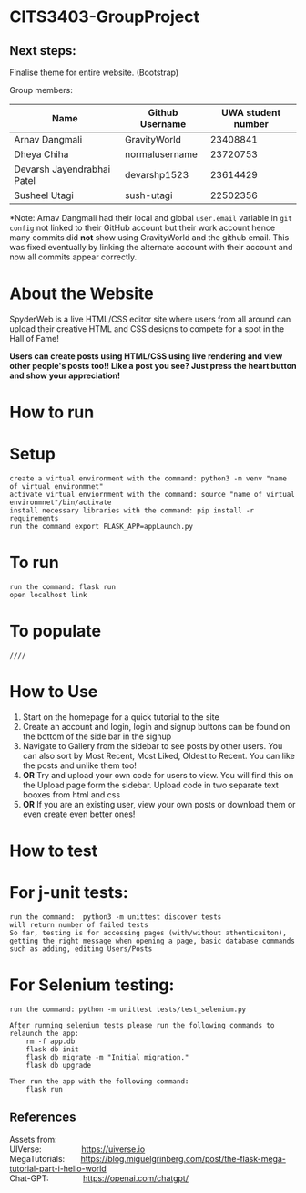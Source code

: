 # CITS3403-GroupProject

## Next steps:

Finalise theme for entire website. (Bootstrap)

Group members:

|Name|Github Username|UWA student number|
|----------------|---------------|-----------------|
|Arnav Dangmali|GravityWorld|23408841|
|Dheya Chiha|normalusername|23720753|
|Devarsh Jayendrabhai Patel|devarshp1523|23614429|
|Susheel Utagi|sush-utagi|22502356|

*Note: Arnav Dangmali had their local and global `user.email` variable in `git config` not linked to their GitHub account but their work account hence many commits did **not** show using GravityWorld and the github email. 
This was fixed eventually by linking the alternate account with their account and now all commits appear correctly. 


# About the Website

  SpyderWeb is a live HTML/CSS editor site where users from all around can upload their creative HTML and CSS designs to compete for a spot in the Hall of Fame! 

  **Users can create posts using HTML/CSS using live rendering and view other people's posts too!!  Like a post you see? Just press the heart button and show your appreciation!**



# How to run

  # Setup
  
    create a virtual environment with the command: python3 -m venv "name of virtual environmnet"
    activate virtual enviornment with the command: source "name of virtual environmnet"/bin/activate
    install necessary libraries with the command: pip install -r requirements
    run the command export FLASK_APP=appLaunch.py

  # To run

    run the command: flask run
    open localhost link
  
  # To populate

    ////

# How to Use

  1. Start on the homepage for a quick tutorial to the site
  2. Create an account and login, login and signup buttons can be found on the bottom of the side bar in the signup
  3. Navigate to Gallery from the sidebar to see posts by other users. You can also sort by Most Recent, Most Liked, Oldest to Recent. You can like the posts and unlike them too!
  4. **OR** Try and upload your own code for users to view. You will find this on the Upload page form the sidebar. Upload code in two separate text booxes from html and css
  5. **OR** If you are an existing user, view your own posts or download them or even create even better ones!



# How to test

  # For j-unit tests:
    
    run the command:  python3 -m unittest discover tests
    will return number of failed tests
    So far, testing is for accessing pages (with/without athenticaiton), getting the right message when opening a page, basic database commands such as adding, editing Users/Posts

  # For Selenium testing:

    run the command: python -m unittest tests/test_selenium.py

    After running selenium tests please run the following commands to relaunch the app:
        rm -f app.db
        flask db init
        flask db migrate -m "Initial migration."
        flask db upgrade
    
    Then run the app with the following command:
        flask run


## References

Assets from:  
UIVerse:&emsp;&emsp;&emsp;&emsp;&emsp;https://uiverse.io  
MegaTutorials:&emsp;&emsp;https://blog.miguelgrinberg.com/post/the-flask-mega-tutorial-part-i-hello-world  
Chat-GPT:&emsp;&emsp;&emsp;&emsp;&nbsp;https://openai.com/chatgpt/  